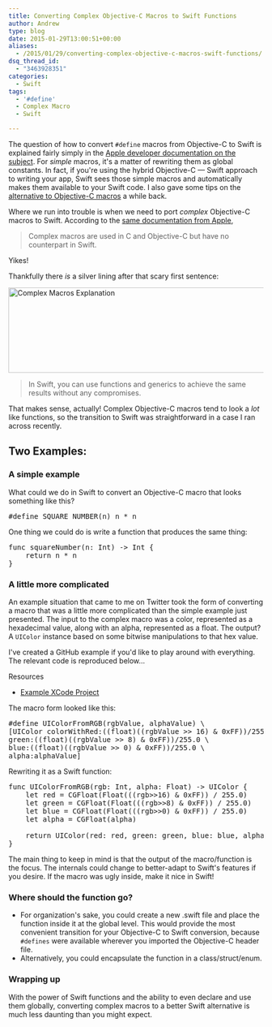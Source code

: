 ```yaml
---
title: Converting Complex Objective-C Macros to Swift Functions
author: Andrew
type: blog
date: 2015-01-29T13:00:51+00:00
aliases:
  - /2015/01/29/converting-complex-objective-c-macros-swift-functions/
dsq_thread_id:
  - "3463928351"
categories:
  - Swift
tags:
  - '#define'
  - Complex Macro
  - Swift

---
```

The question of how to convert `#define` macros from Objective-C to Swift is explained fairly simply in the [Apple developer documentation on the subject][1]. For _simple_ macros, it's a matter of rewriting them as global constants. In fact, if you're using the hybrid Objective-C &#8212; Swift approach to writing your app, Swift sees those simple macros and automatically makes them available to your Swift code. I also gave some tips on the [alternative to Objective-C macros][2] a while back.

Where we run into trouble is when we need to port _complex_ Objective-C macros to Swift. According to the [same documentation from Apple][1],

> Complex macros are used in C and Objective-C but have no counterpart in Swift. 

Yikes!

Thankfully there _is_ a silver lining after that scary first sentence:

[<img src="http://www.andrewcbancroft.com/wp-content/uploads/2015/01/complex_macros.png" alt="Complex Macros Explanation" width="670" height="168" class="alignnone size-full wp-image-11214" srcset="https://www.andrewcbancroft.com/wp-content/uploads/2015/01/complex_macros.png 670w, https://www.andrewcbancroft.com/wp-content/uploads/2015/01/complex_macros-300x75.png 300w" sizes="(max-width: 670px) 100vw, 670px" />][3]

> In Swift, you can use functions and generics to achieve the same results without any compromises.

That makes sense, actually! Complex Objective-C macros tend to look a _lot_ like functions, so the transition to Swift was straightforward in a case I ran across recently.

## Two Examples:

### A simple example

What could we do in Swift to convert an Objective-C macro that looks something like this?

<pre class="lang:objc decode:true " >#define SQUARE_NUMBER(n) n * n</pre>

One thing we could do is write a function that produces the same thing:

<pre class="lang:swift decode:true " >func squareNumber(n: Int) -&gt; Int {
    return n * n
}</pre>

### A little more complicated

An example situation that came to me on Twitter took the form of converting a macro that was a little more complicated than the simple example just presented. The input to the complex macro was a color, represented as a hexadecimal value, along with an alpha, represented as a float. The output? A `UIColor` instance based on some bitwise manipulations to that hex value.

I've created a GitHub example if you'd like to play around with everything. The relevant code is reproduced below&#8230;

<div class="resources">
  <div class="resources-header">
    Resources
  </div>
  
  <ul class="resources-content">
    <li>
      <i class="fa fa-github fa-lg"></i> <a href="https://github.com/andrewcbancroft/ConvertComplexMacroExample" onclick="_gaq.push(['_trackEvent', 'outbound-article', 'https://github.com/andrewcbancroft/ConvertComplexMacroExample', 'Example XCode Project']);" title="Convert Complex Macro Example Project">Example XCode Project</a>
    </li>
  </ul>
</div>

The macro form looked like this:

<pre class="lang:objc decode:true " >#define UIColorFromRGB(rgbValue, alphaValue) \
[UIColor colorWithRed:((float)((rgbValue >> 16) & 0xFF))/255.0 \
green:((float)((rgbValue >> 8) & 0xFF))/255.0 \
blue:((float)((rgbValue >> 0) & 0xFF))/255.0 \
alpha:alphaValue]
</pre>

Rewriting it as a Swift function:

<pre class="lang:swift decode:true " >func UIColorFromRGB(rgb: Int, alpha: Float) -> UIColor {
    let red = CGFloat(Float(((rgb>>16) & 0xFF)) / 255.0)
    let green = CGFloat(Float(((rgb>>8) & 0xFF)) / 255.0)
    let blue = CGFloat(Float(((rgb>>0) & 0xFF)) / 255.0)
    let alpha = CGFloat(alpha)
    
    return UIColor(red: red, green: green, blue: blue, alpha: alpha)
}</pre>

The main thing to keep in mind is that the output of the macro/function is the focus. The internals could change to better-adapt to Swift's features if you desire. If the macro was ugly inside, make it nice in Swift!

### Where should the function go?

  * For organization's sake, you could create a new .swift file and place the function inside it at the global level. This would provide the most convenient transition for your Objective-C to Swift conversion, because `#defines` were available wherever you imported the Objective-C header file.
  * Alternatively, you could encapsulate the function in a class/struct/enum.

### Wrapping up

With the power of Swift functions and the ability to even declare and use them globally, converting complex macros to a better Swift alternative is much less daunting than you might expect.

 [1]: https://developer.apple.com/library/ios/documentation/Swift/Conceptual/BuildingCocoaApps/InteractingWithCAPIs.html#//apple_ref/doc/uid/TP40014216-CH8-XID_20
 [2]: http://www.andrewcbancroft.com/2014/10/01/swift-alternative-to-objective-c-macros/
 [3]: http://www.andrewcbancroft.com/wp-content/uploads/2015/01/complex_macros.png
